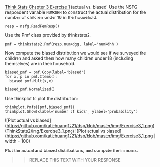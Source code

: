 [Think Stats Chapter 3 Exercise 1](http://greenteapress.com/thinkstats2/html/thinkstats2004.html#toc31) (actual vs. biased)
Use the NSFG respondent variable ```NUMKDHH``` to construct the actual distribution for the number of children under 18 in the household.
```
resp = nsfg.ReadFemResp()
```
Use the Pmf class provided by thinkstats2.
```
pmf = thinkstats2.Pmf(resp.numkdgg, label='numkdhh')
```

Now compute the biased distribution we would see if we surveyed the children and asked them how many children under 18 (including themselves) are in their household.
```
biased_pmf = pmf.Copy(label='biased')
for x, p in pmf.Items():
  biased_pmf.Mult(x,x)

biased_pmf.Normalized()
```


Use thinkplot to plot the distribution:
```
thinkplot.Pmfs([pmf,biased_pmf])
thinkplot.Show(xlabel='number of kids', ylabel='probability')
```
![Plot actual vs biased] (https://github.com/katiehuang1221/dsp/blob/master/img/Exercise3_1.png)
(ThinkStats2/img/Exercise3_1.png)
![Plot actual vs biased](https://github.com/katiehuang1221/dsp/blob/master/img/Exercise3_1.png | width = 100)


Plot the actual and biased distributions, and compute their means.

>> REPLACE THIS TEXT WITH YOUR RESPONSE
